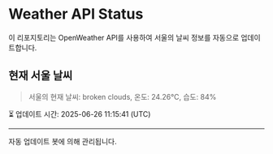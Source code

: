 
# Weather API Status

이 리포지토리는 OpenWeather API를 사용하여 서울의 날씨 정보를 자동으로 업데이트합니다.

## 현재 서울 날씨
> 서울의 현재 날씨: broken clouds, 온도: 24.26°C, 습도: 84%

⏳ 업데이트 시간: 2025-06-26 11:15:41 (UTC)

---
자동 업데이트 봇에 의해 관리됩니다.

